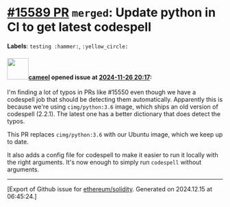 # [\#15589 PR](https://github.com/ethereum/solidity/pull/15589) `merged`: Update python in CI to get latest codespell
**Labels**: `testing :hammer:`, `:yellow_circle:`


#### <img src="https://avatars.githubusercontent.com/u/137030?v=4" width="50">[cameel](https://github.com/cameel) opened issue at [2024-11-26 20:17](https://github.com/ethereum/solidity/pull/15589):

I'm finding a lot of typos in PRs like #15550 even though we have a codespell job that should be detecting them automatically. Apparently this is because we're using `cimg/python:3.6` image, which ships an old version of codespell (2.2.1). The latest one has a better dictionary that does detect the typos.

This PR replaces `cimg/python:3.6` with our Ubuntu image, which we keep up to date.

It also adds a config file for codespell to make it easier to run it locally with the right arguments. It's now enough to simply run `codespell` without arguments.




-------------------------------------------------------------------------------



[Export of Github issue for [ethereum/solidity](https://github.com/ethereum/solidity). Generated on 2024.12.15 at 06:45:24.]
